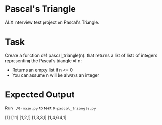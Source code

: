# Pascal's Triangle

ALX interview test project on Pascal's Triangle.

# Task

Create a function def pascal_triangle(n): that returns a list of lists of integers representing the Pascal’s triangle of n:

- Returns an empty list if n <= 0
- You can assume n will be always an integer

# Expected Output

Run `./0-main.py` to test `0-pascal_triangle.py`

[1]
[1,1]
[1,2,1]
[1,3,3,1]
[1,4,6,4,1]
